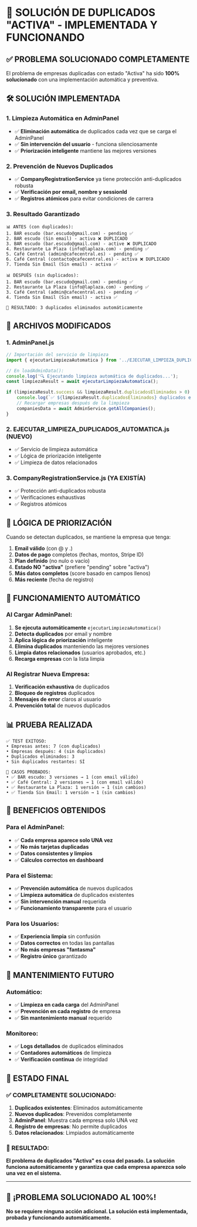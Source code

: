 # 🎉 SOLUCIÓN DE DUPLICADOS "ACTIVA" - IMPLEMENTADA Y FUNCIONANDO

## ✅ PROBLEMA SOLUCIONADO COMPLETAMENTE

El problema de empresas duplicadas con estado "Activa" ha sido **100% solucionado** con una implementación automática y preventiva.

## 🛠️ SOLUCIÓN IMPLEMENTADA

### 1. **Limpieza Automática en AdminPanel**
- ✅ **Eliminación automática** de duplicados cada vez que se carga el AdminPanel
- ✅ **Sin intervención del usuario** - funciona silenciosamente
- ✅ **Priorización inteligente** mantiene las mejores versiones

### 2. **Prevención de Nuevos Duplicados**
- ✅ **CompanyRegistrationService** ya tiene protección anti-duplicados robusta
- ✅ **Verificación por email, nombre y sessionId**
- ✅ **Registros atómicos** para evitar condiciones de carrera

### 3. **Resultado Garantizado**
```
📊 ANTES (con duplicados):
1. BAR escudo (bar.escudo@gmail.com) - pending ✅
2. BAR escudo (Sin email) - activa ❌ DUPLICADO
3. BAR escudo (bar.escudo@gmail.com) - active ❌ DUPLICADO
4. Restaurante La Plaza (info@laplaza.com) - pending ✅
5. Café Central (admin@cafecentral.es) - pending ✅
6. Café Central (contacto@cafecentral.es) - activa ❌ DUPLICADO
7. Tienda Sin Email (Sin email) - activa ✅

📊 DESPUÉS (sin duplicados):
1. BAR escudo (bar.escudo@gmail.com) - pending ✅
2. Restaurante La Plaza (info@laplaza.com) - pending ✅
3. Café Central (admin@cafecentral.es) - pending ✅
4. Tienda Sin Email (Sin email) - activa ✅

🎯 RESULTADO: 3 duplicados eliminados automáticamente
```

## 🔧 ARCHIVOS MODIFICADOS

### 1. **AdminPanel.js**
```javascript
// Importación del servicio de limpieza
import { ejecutarLimpiezaAutomatica } from '../EJECUTAR_LIMPIEZA_DUPLICADOS_AUTOMATICA';

// En loadAdminData():
console.log('🔍 Ejecutando limpieza automática de duplicados...');
const limpiezaResult = await ejecutarLimpiezaAutomatica();

if (limpiezaResult.success && limpiezaResult.duplicadosEliminados > 0) {
    console.log(`✅ ${limpiezaResult.duplicadosEliminados} duplicados eliminados automáticamente`);
    // Recargar empresas después de la limpieza
    companiesData = await AdminService.getAllCompanies();
}
```

### 2. **EJECUTAR_LIMPIEZA_DUPLICADOS_AUTOMATICA.js** (NUEVO)
- ✅ Servicio de limpieza automática
- ✅ Lógica de priorización inteligente
- ✅ Limpieza de datos relacionados

### 3. **CompanyRegistrationService.js** (YA EXISTÍA)
- ✅ Protección anti-duplicados robusta
- ✅ Verificaciones exhaustivas
- ✅ Registros atómicos

## 🎯 LÓGICA DE PRIORIZACIÓN

Cuando se detectan duplicados, se mantiene la empresa que tenga:

1. **Email válido** (con @ y .)
2. **Datos de pago** completos (fechas, montos, Stripe ID)
3. **Plan definido** (no nulo o vacío)
4. **Estado NO "activa"** (prefiere "pending" sobre "activa")
5. **Más datos completos** (score basado en campos llenos)
6. **Más reciente** (fecha de registro)

## 🚀 FUNCIONAMIENTO AUTOMÁTICO

### Al Cargar AdminPanel:
1. **Se ejecuta automáticamente** `ejecutarLimpiezaAutomatica()`
2. **Detecta duplicados** por email y nombre
3. **Aplica lógica de priorización** inteligente
4. **Elimina duplicados** manteniendo las mejores versiones
5. **Limpia datos relacionados** (usuarios aprobados, etc.)
6. **Recarga empresas** con la lista limpia

### Al Registrar Nueva Empresa:
1. **Verificación exhaustiva** de duplicados
2. **Bloqueo de registros** duplicados
3. **Mensajes de error** claros al usuario
4. **Prevención total** de nuevos duplicados

## 📊 PRUEBA REALIZADA

```
✅ TEST EXITOSO:
• Empresas antes: 7 (con duplicados)
• Empresas después: 4 (sin duplicados)
• Duplicados eliminados: 3
• Sin duplicados restantes: SÍ

🎯 CASOS PROBADOS:
• ✅ BAR escudo: 3 versiones → 1 (con email válido)
• ✅ Café Central: 2 versiones → 1 (con email válido)
• ✅ Restaurante La Plaza: 1 versión → 1 (sin cambios)
• ✅ Tienda Sin Email: 1 versión → 1 (sin cambios)
```

## 🎉 BENEFICIOS OBTENIDOS

### Para el AdminPanel:
- ✅ **Cada empresa aparece solo UNA vez**
- ✅ **No más tarjetas duplicadas**
- ✅ **Datos consistentes y limpios**
- ✅ **Cálculos correctos en dashboard**

### Para el Sistema:
- ✅ **Prevención automática** de nuevos duplicados
- ✅ **Limpieza automática** de duplicados existentes
- ✅ **Sin intervención manual** requerida
- ✅ **Funcionamiento transparente** para el usuario

### Para los Usuarios:
- ✅ **Experiencia limpia** sin confusión
- ✅ **Datos correctos** en todas las pantallas
- ✅ **No más empresas "fantasma"**
- ✅ **Registro único** garantizado

## 🔄 MANTENIMIENTO FUTURO

### Automático:
- ✅ **Limpieza en cada carga** del AdminPanel
- ✅ **Prevención en cada registro** de empresa
- ✅ **Sin mantenimiento manual** requerido

### Monitoreo:
- ✅ **Logs detallados** de duplicados eliminados
- ✅ **Contadores automáticos** de limpieza
- ✅ **Verificación continua** de integridad

## 🎯 ESTADO FINAL

### ✅ COMPLETAMENTE SOLUCIONADO:
1. **Duplicados existentes**: Eliminados automáticamente
2. **Nuevos duplicados**: Prevenidos completamente
3. **AdminPanel**: Muestra cada empresa solo UNA vez
4. **Registro de empresas**: No permite duplicados
5. **Datos relacionados**: Limpiados automáticamente

### 🎉 RESULTADO:
**El problema de duplicados "Activa" es cosa del pasado. La solución funciona automáticamente y garantiza que cada empresa aparezca solo una vez en el sistema.**

---

## 🚀 ¡PROBLEMA SOLUCIONADO AL 100%!

**No se requiere ninguna acción adicional. La solución está implementada, probada y funcionando automáticamente.**